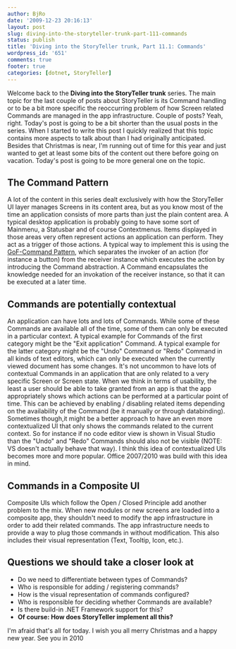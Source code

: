```yaml
---
author: BjRo
date: '2009-12-23 20:16:13'
layout: post
slug: diving-into-the-storyteller-trunk-part-111-commands
status: publish
title: 'Diving into the StoryTeller trunk, Part 11.1: Commands'
wordpress_id: '651'
comments: true
footer: true
categories: [dotnet, StoryTeller]
---
```


Welcome back to the **Diving into the StoryTeller trunk** series. The main
topic for the last couple of posts about StoryTeller is its Command handling or to be a bit more specific the reoccurring problem of how
Screen related Commands are managed in the app infrastructure. Couple of posts? Yeah, right. Today's post is going to be a bit shorter than the
usual posts in the series. When I started to write this post I quickly realized that this topic contains more aspects to talk about than I had
originally anticipated. Besides that Christmas is near, I'm running out of time for this year and just wanted to get at least some bits of the
content out there before going on vacation. Today's post is going to be more general one on the topic. 

The Command Pattern 
------------------------
A lot of the content in this series dealt exclusively with how the StoryTeller UI layer manages Screens in its content area, 
but as you know most of the time an application consists of more parts than just the plain content area. A typical desktop application is probably going to have some sort
of Mainmenu, a Statusbar and of course Contextmenus. Items displayed in those areas very often represent actions an application can perform.
They act as a trigger of those actions. A typical way to implement this is using the [GoF-Command Pattern](http://en.wikipedia.org/wiki/Command_pattern), which separates
the invoker of an action (for instance a button) from the receiver instance which executes the action by introducing the Command abstraction. A Command encapsulates the knowledge needed for an
invokation of the receiver instance, so that it can be executed at a later time. 

Commands are potentially contextual 
-----------------------------------------
An application can have lots and lots of Commands. While some of these Commands are available all of the time, some of them can only be executed in a particular context. 
A typical example for Commands of the first category might be the "Exit application" Command. A typical example for the latter category might be the "Undo" Command or "Redo" Command in all
kinds of text editors, which can only be executed when the currently viewed document has some changes. It's not uncommon to have lots of contextual Commands in an application that are only related to a very
specific Screen or Screen state. When we think in terms of usability, the least a user should be able to take granted from an app is that the
app appropriately shows which actions can be performed at a particular point of time. This can be achieved by enabling / disabling related
items depending on the availability of the Command (be it manually or through databinding). Sometimes though,it might be a better approach to
have an even more contextualized UI that only shows the commands related to the current context. So for instance if no code editor view is shown
in Visual Studio than the "Undo" and "Redo" Commands should also not be visible (NOTE: VS doesn't actually behave that way). I think this idea
of contextualized UIs becomes more and more popular. Office 2007/2010 was build with this idea in mind. 

Commands in a Composite UI
----------------------------
Composite UIs which follow the Open / Closed Principle add another problem to the mix. When new modules or new screens are loaded into a
composite app, they shouldn't need to modify the app infrastructure in order to add their related commands. The app infrastructure needs to
provide a way to plug those commands in without modification. This also includes their visual representation (Text, Tooltip, Icon, etc.).

Questions we should take a closer look at
------------------------------------------

-   Do we need to differentiate between types of Commands?
-   Who is responsible for adding / registering commands?
-   How is the visual representation of commands configured?
-   Who is responsible for deciding whether Commands are available?
-   Is there build-in .NET Framework support for this?
-   **Of course: How does StoryTeller implement all this?**

I'm afraid that's all for today. I wish you all merry Christmas and a
happy new year. See you in 2010
